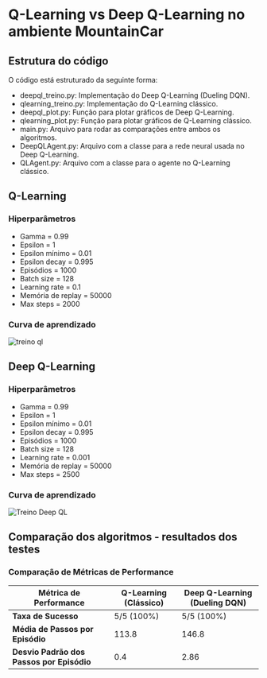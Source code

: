 # Q-Learning vs Deep Q-Learning no ambiente MountainCar

## Estrutura do código

O código está estruturado da seguinte forma:

- deepql_treino.py: Implementação do Deep Q-Learning (Dueling DQN).
- qlearning_treino.py: Implementação do Q-Learning clássico.
- deepql_plot.py: Função para plotar gráficos de Deep Q-Learning.
- qlearning_plot.py: Função para plotar gráficos de Q-Learning clássico.
- main.py: Arquivo para rodar as comparações entre ambos os algoritmos.
- DeepQLAgent.py: Arquivo com a classe para a rede neural usada no Deep Q-Learning.
- QLAgent.py: Arquivo com a classe para o agente no Q-Learning clássico.


## Q-Learning

### Hiperparâmetros

- Gamma = 0.99
- Epsilon = 1
- Epsilon mínimo = 0.01
- Epsilon decay = 0.995
- Episódios = 1000
- Batch size = 128
- Learning rate = 0.1
- Memória de replay = 50000
- Max steps = 2000

### Curva de aprendizado

![treino ql](https://github.com/user-attachments/assets/a36726b7-9e4c-471b-b8e9-def6104b82ed)

## Deep Q-Learning

### Hiperparâmetros

- Gamma = 0.99
- Epsilon = 1
- Epsilon mínimo = 0.01
- Epsilon decay = 0.995
- Episódios = 1000
- Batch size = 128
- Learning rate = 0.001
- Memória de replay = 50000
- Max steps = 2500

### Curva de aprendizado

![Treino Deep QL](https://github.com/user-attachments/assets/95fb14b6-e9a0-4a4d-81a9-484b2145e7c5)

## Comparação dos algoritmos - resultados dos testes

### Comparação de Métricas de Performance

| **Métrica de Performance**      | **Q-Learning (Clássico)**    | **Deep Q-Learning (Dueling DQN)**   |
|---------------------------------|------------------------------|-------------------------------------|
| **Taxa de Sucesso**                        | 5/5 (100%)      | 5/5 (100%)        |
| **Média de Passos por Episódio**           | 113.8           | 146.8             |
| **Desvio Padrão dos Passos por Episódio**  | 0.4             | 2.86              |

